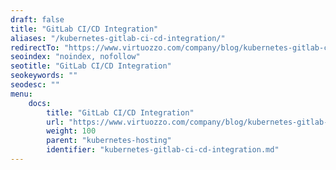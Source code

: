 ```yaml
---
draft: false
title: "GitLab CI/CD Integration"
aliases: "/kubernetes-gitlab-ci-cd-integration/"
redirectTo: "https://www.virtuozzo.com/company/blog/kubernetes-gitlab-ci-cd-integration/"
seoindex: "noindex, nofollow"
seotitle: "GitLab CI/CD Integration"
seokeywords: ""
seodesc: ""
menu: 
    docs:
        title: "GitLab CI/CD Integration"
        url: "https://www.virtuozzo.com/company/blog/kubernetes-gitlab-ci-cd-integration/"
        weight: 100
        parent: "kubernetes-hosting"
        identifier: "kubernetes-gitlab-ci-cd-integration.md"
---
```

